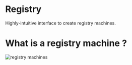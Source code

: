 # Registry
Highly-intuitive interface to create registry machines.

# What is a registry machine ?

![registry machines](/images/ex.png)

